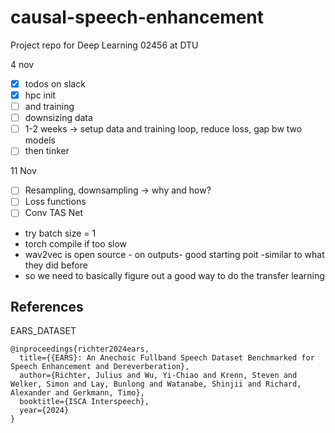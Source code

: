 # causal-speech-enhancement
Project repo for Deep Learning 02456 at DTU

4 nov

- [x] todos on slack
- [x] hpc init
- [ ] and training
- [ ] downsizing data
- [ ] 1-2 weeks -> setup data and training loop, reduce loss, gap bw two models
- [ ] then tinker

11 Nov
- [ ] Resampling, downsampling -> why and how?
- [ ] Loss functions
- [ ] Conv TAS Net
- try batch size = 1
- torch compile if too slow
- wav2vec is open source - on outputs- good starting poit -similar to what they did before
- so we need to basically figure out a good way to do the transfer learning
 
## References
EARS_DATASET
```
@inproceedings{richter2024ears,
  title={{EARS}: An Anechoic Fullband Speech Dataset Benchmarked for Speech Enhancement and Dereverberation},
  author={Richter, Julius and Wu, Yi-Chiao and Krenn, Steven and Welker, Simon and Lay, Bunlong and Watanabe, Shinjii and Richard, Alexander and Gerkmann, Timo},
  booktitle={ISCA Interspeech},
  year={2024}
}
```
